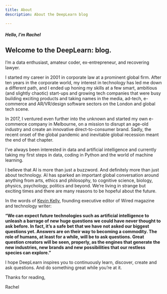 ```yaml
---
title: About
description: About the DeepLearn blog

---
```

##### Hello, I’m Rachel

## Welcome to the DeepLearn: blog.

I’m a data enthusiast, amateur coder, ex-entrepreneur, and recovering lawyer.

I started my career in 2001 in corporate law at a prominent global firm. After ten years in the corporate world, my interest in technology has led me down a different path, and I ended up honing my skills at a few smart, ambitious (and slightly chaotic) start-ups and growing tech companies that were busy building exciting products and taking names in the media, ad-tech, e-commerce and AR/VR/design software sectors on the London and global tech scene.

In 2017, I ventured even further into the unknown and started my own e-commerce company in Melbourne, on a mission to disrupt an age-old industry and create an innovative direct-to-consumer brand. Sadly, the recent onset of the global pandemic and inevitable global recession meant the end of that chapter.

I’ve always been interested in data and artificial intelligence and currently taking my first steps in data, coding in Python and the world of machine learning.

I believe that AI is more than just a buzzword. And definitely more than just about technology. AI has sparked an important global conversation around anything from arts, ethics and philosophy, to cognitive science, biology, physics, psychology, politics and beyond. We’re living in strange but exciting times and there are many reasons to be hopeful about the future.

In the words of [Kevin Kelly](https://www.ge.com/news/reports/ai-answers-cheap-questions-future), founding executive editor of Wired magazine and technology writer:

**“We can expect future technologies such as artificial intelligence to unleash a barrage of new huge questions we could have never thought to ask before. In fact, it’s a safe bet that we have not asked our biggest questions yet. Answers are on their way to becoming a commodity. The role of humans, at least for a while, will be to ask questions. Great question creators will be seen, properly, as the engines that generate the new industries, new brands and new possibilities that our restless species can explore.”**

I hope DeepLearn inspires you to continuously learn, discover, create and ask questions. And do something great while you’re at it.

Thanks for reading,

Rachel